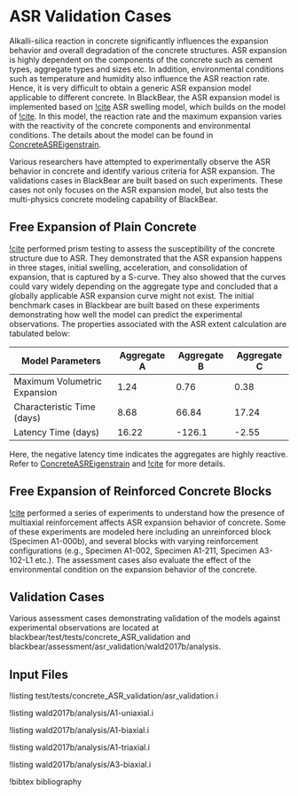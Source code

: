 # ASR Validation Cases

Alkalli-silica reaction in concrete significantly influences the expansion behavior and overall degradation of the concrete structures. ASR expansion is highly dependent on the components of the concrete such as cement types, aggregate types and sizes etc. In addition, environmental conditions such as temperature and humidity also influence the ASR reaction rate. Hence, it is very difficult to obtain a generic ASR expansion model applicable to different concrete. In BlackBear, the ASR expansion model is implemented based on [!cite](saouma_constitutive_2006) ASR swelling model, which builds on the model of [!cite](ulm2000thermo). In this model, the reaction rate and the maximum expansion varies with the reactivity of the concrete components and environmental conditions. The details about the model can be found in [ConcreteASREigenstrain](ConcreteASREigenstrain.md).

Various researchers have attempted to experimentally observe the ASR behavior in concrete and identify various criteria for ASR expansion. The validations cases in BlackBear are built based on such experiments. These cases not only focuses on the ASR expansion model, but also tests the multi-physics concrete modeling capability of BlackBear.

## Free Expansion of Plain Concrete

[!cite](wallau2018asr) performed prism testing to assess the susceptibility of the concrete structure due to ASR. They demonstrated that the ASR expansion happens in three stages, initial swelling, acceleration, and consolidation of expansion, that is captured by a S-curve. They also showed that the curves could vary widely depending on the aggregate type and concluded that a globally applicable ASR expansion curve might not exist. The initial benchmark cases in Blackbear are built based on these experiments demonstrating how well the model can predict the experimental observations. The properties associated with the ASR extent calculation are tabulated below:

| Model Parameters | Aggregate A | Aggregate B | Aggregate C |
| - | - | - | - |
| Maximum Volumetric Expansion | 1.24 | 0.76 | 0.38 |
| Characteristic Time (days) | 8.68 | 66.84 | 17.24 |
| Latency Time (days) | 16.22 | -126.1 | -2.55 |

Here, the negative latency time indicates the aggregates are highly reactive. Refer to [ConcreteASREigenstrain](ConcreteASREigenstrain.md) and [!cite](wallau2018asr) for more details.

## Free Expansion of Reinforced Concrete Blocks

[!cite](wald_2017) performed a series of experiments to understand how the presence of multiaxial reinforcement affects ASR expansion behavior of concrete.
Some of these experiments are modeled here including an unreinforced block
(Specimen A1-000b),
and several blocks with varying reinforcement configurations (e.g., Specimen A1-002, Specimen A1-211, Specimen A3-102-L1 etc.).
The assessment cases also evaluate the effect of the environmental condition on the expansion behavior of the concrete.

## Validation Cases

Various assessment cases demonstrating validation of the models against experimental observations are located at blackbear/test/tests/concrete_ASR_validation and blackbear/assessment/asr_validation/wald2017b/analysis.


## Input Files

!listing test/tests/concrete_ASR_validation/asr_validation.i

!listing wald2017b/analysis/A1-uniaxial.i

!listing wald2017b/analysis/A1-biaxial.i

!listing wald2017b/analysis/A1-triaxial.i

!listing wald2017b/analysis/A3-biaxial.i


!bibtex bibliography
